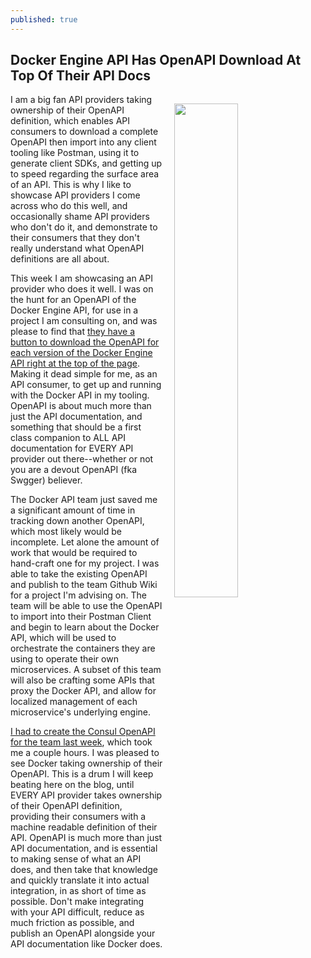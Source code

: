 ```yaml
---
published: true
---
```

## Docker Engine API Has OpenAPI Download At Top Of Their API Docs

<p><img src="https://s3.amazonaws.com/kinlane-productions/docker/docker-engine-openapi-download.png" align="right" width="45%" style="padding: 15px;" /></p>I am a big fan API providers taking ownership of their OpenAPI definition, which enables API consumers to download a complete OpenAPI then import into any client tooling like Postman, using it to generate client SDKs, and getting up to speed regarding the surface area of an API. This is why I like to showcase API providers I come across who do this well, and occasionally shame API providers who don't do it, and demonstrate to their consumers that they don't really understand what OpenAPI definitions are all about.

This week I am showcasing an API provider who does it well. I was on the hunt for an OpenAPI of the Docker Engine API, for use in a project I am consulting on, and was please to find that [they have a button to download the OpenAPI for each version of the Docker Engine API right at the top of the page](https://docs.docker.com/engine/api/v1.35/#). Making it dead simple for me, as an API consumer, to get up and running with the Docker API in my tooling. OpenAPI is about much more than just the API documentation, and something that should be a first class companion to ALL API documentation for EVERY API provider out there--whether or not you are a devout OpenAPI (fka Swgger) believer.

The Docker API team just saved me a significant amount of time in tracking down another OpenAPI, which most likely would be incomplete. Let alone the amount of work that would be required to hand-craft one for my project. I was able to take the existing OpenAPI and publish to the team Github Wiki for a project I'm advising on. The team will be able to use the OpenAPI to import into their Postman Client and begin to learn about the Docker API, which will be used to orchestrate the containers they are using to operate their own microservices. A subset of this team will also be crafting some APIs that proxy the Docker API, and allow for localized management of each microservice's underlying engine.

[I had to create the Consul OpenAPI for the team last week](https://apievangelist.com/2018/01/08/i-created-an-openapi-for-the-hashicorp-consul-api/), which took me a couple hours. I was pleased to see Docker taking ownership of their OpenAPI. This is a drum I will keep beating here on the blog, until EVERY API provider takes ownership of their OpenAPI definition, providing their consumers with a machine readable definition of their API. OpenAPI is much more than just API documentation, and is essential to making sense of what an API does, and then take that knowledge and quickly translate it into actual integration, in as short of time as possible. Don't make integrating with your API difficult, reduce as much friction as possible, and publish an OpenAPI alongside your API documentation like Docker does.
